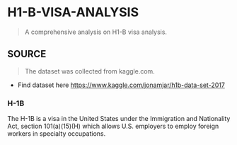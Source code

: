 # H1-B-VISA-ANALYSIS

> A comprehensive analysis on H1-B visa analysis. 

## SOURCE

> The dataset was collected from kaggle.com.
- Find dataset here https://www.kaggle.com/jonamjar/h1b-data-set-2017

### H-1B
The H-1B is a visa in the United States under the Immigration and Nationality Act, section 101(a)(15)(H) which allows U.S. employers to employ foreign workers in specialty occupations.

